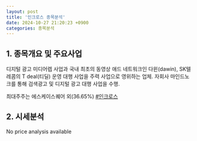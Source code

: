 ```yaml
---
layout: post
title: '인크로스 종목분석'
date: 2024-10-27 21:20:23 +0900
categories: 종목분석
---
```


## 1. 종목개요 및 주요사업

디지털 광고 미디어렙 사업과 국내 최초의 동영상 애드 네트워크인 다윈(dawin), SK텔레콤의 T deal(티딜) 운영 대행 사업을 주력 사업으로 영위하는 업체. 자회사 마인드노크를 통해 검색광고 및 디지털 광고 대행 사업을 수행.

최대주주는 에스케이스퀘어 외(36.65%)
[#인크로스](#)

## 2. 시세분석

No price analysis available
